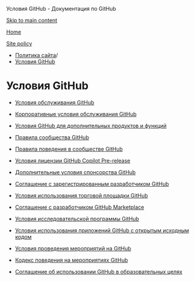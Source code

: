 Условия GitHub - Документация по GitHub

[Skip to main content](#main-content)

[Home](/ru)

[Site policy](/ru/site-policy)

* [Политика сайта](/ru/site-policy)/
* [Условия GitHub](/ru/site-policy/github-terms)

Условия GitHub
==========

* [Условия обслуживания GitHub](/ru/site-policy/github-terms/github-terms-of-service)

* [Корпоративные условия обслуживания GitHub](/ru/site-policy/github-terms/github-corporate-terms-of-service)

* [Условия GitHub для дополнительных продуктов и функций](/ru/site-policy/github-terms/github-terms-for-additional-products-and-features)

* [Правила сообщества GitHub](/ru/site-policy/github-terms/github-community-guidelines)

* [Правила поведения в сообществе GitHub](/ru/site-policy/github-terms/github-community-code-of-conduct)

* [Условия лицензии GitHub Copilot Pre-release](/ru/site-policy/github-terms/github-copilot-pre-release-license-terms)

* [Дополнительные условия спонсорства GitHub](/ru/site-policy/github-terms/github-sponsors-additional-terms)

* [Соглашение с зарегистрированным разработчиком GitHub](/ru/site-policy/github-terms/github-registered-developer-agreement)

* [Условия использования торговой площадки GitHub](/ru/site-policy/github-terms/github-marketplace-terms-of-service)

* [Соглашение с разработчиком GitHub Marketplace](/ru/site-policy/github-terms/github-marketplace-developer-agreement)

* [Условия исследовательской программы GitHub](/ru/site-policy/github-terms/github-research-program-terms)

* [Условия использования приложений GitHub с открытым исходным кодом](/ru/site-policy/github-terms/github-open-source-applications-terms-and-conditions)

* [Условия проведения мероприятий на GitHub](/ru/site-policy/github-terms/github-event-terms)

* [Кодекс поведения на мероприятиях GitHub](/ru/site-policy/github-terms/github-event-code-of-conduct)

* [Соглашение об использовании GitHub в образовательных целях](/ru/site-policy/github-terms/github-educational-use-agreement)
